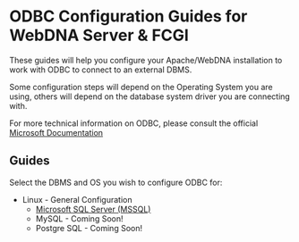# ODBC Configuration Guides for WebDNA Server & FCGI
These guides will help you configure your Apache/WebDNA installation to work with ODBC to connect to an external DBMS. 

Some configuration steps will depend on the Operating System you are using, others will depend on the database system driver you are connecting with. 

For more technical information on ODBC, please consult the official [Microsoft Documentation](https://docs.microsoft.com/en-us/sql/odbc/reference/what-is-odbc?view=sql-server-ver15#:~:text=To%20the%20end%20user%2C%20it,specification%20for%20a%20database%20API.)

## Guides
Select the DBMS and OS you wish to configure ODBC for:
- Linux - General Configuration
    - [Microsoft SQL Server (MSSQL)](Linux/MSSQL.md)
    - MySQL - Coming Soon!
    - Postgre SQL - Coming Soon!
